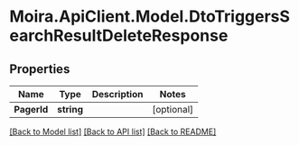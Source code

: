 # Moira.ApiClient.Model.DtoTriggersSearchResultDeleteResponse

## Properties

Name | Type | Description | Notes
------------ | ------------- | ------------- | -------------
**PagerId** | **string** |  | [optional] 

[[Back to Model list]](../../README.md#documentation-for-models) [[Back to API list]](../../README.md#documentation-for-api-endpoints) [[Back to README]](../../README.md)

